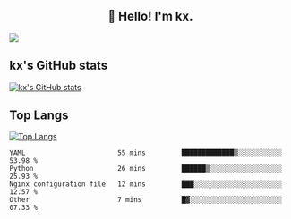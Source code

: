 <h2 align="center">👋 Hello! I'm kx.</h2>

<img align="center" src="https://github.com/kxshu/kxshu/actions/workflows/blank.yml/badge.svg" />

<!--
**kxshu/kxshu** is a ✨ _special_ ✨ repository because its `README.md` (this file) appears on your GitHub profile.

Here are some ideas to get you started:

- 🔭 I’m currently working on ...
- 🌱 I’m currently learning ...
- 👯 I’m looking to collaborate on ...
- 🤔 I’m looking for help with ...
- 💬 Ask me about ...
- 📫 How to reach me: ...
- 😄 Pronouns: ...
- ⚡ Fun fact: ...
-->


## kx's GitHub stats

[![kx's GitHub stats](https://github-readme-stats.vercel.app/api?username=kxshu&show_icons=true)](https://github.com/kxshu/kxshu)

## Top Langs

[![Top Langs](https://github-readme-stats.vercel.app/api/top-langs/?username=kxshu&layout=compact)](https://github.com/kxshu/kxshu)




<!--START_SECTION:waka-->

```text
YAML                       55 mins         █████████████▒░░░░░░░░░░░   53.98 %
Python                     26 mins         ██████▒░░░░░░░░░░░░░░░░░░   25.93 %
Nginx configuration file   12 mins         ███░░░░░░░░░░░░░░░░░░░░░░   12.57 %
Other                      7 mins          █▓░░░░░░░░░░░░░░░░░░░░░░░   07.33 %
```

<!--END_SECTION:waka-->
